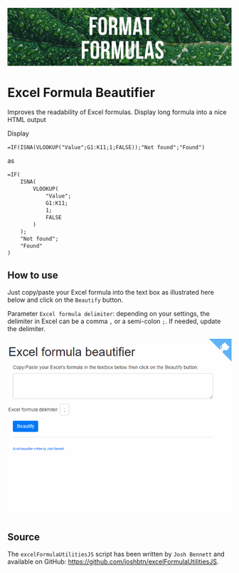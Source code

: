 ![banner](images/banner.jpg)

# Excel Formula Beautifier

Improves the readability of Excel formulas. Display long formula into a nice HTML output

Display

```
=IF(ISNA(VLOOKUP("Value";G1:K11;1;FALSE));"Not found";"Found")
```

as

```
=IF(
    ISNA(
        VLOOKUP(
            "Value";
            G1:K11;
            1;
            FALSE
        )
    );
    "Not found";
    "Found"
)
```

## How to use

Just copy/paste your Excel formula into the text box as illustrated here below and click on the `Beautify` button.

Parameter `Excel formula delimiter`: depending on your settings, the delimiter in Excel can be a comma `,` or a semi-colon `;`. If needed, update the delimiter.

![excel_formatter](images/demo.gif)

## Source

The `excelFormulaUtilitiesJS` script has been written by `Josh Bennett` and available on GitHub: https://github.com/joshbtn/excelFormulaUtilitiesJS.
